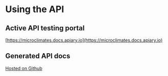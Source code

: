 # Using the API

## Active API testing portal

  [https://microclimates.docs.apiary.io](https://microclimates.docs.apiary.io)

## Generated API docs

  [Hosted on Github](https://htmlpreview.github.io/?https://raw.githubusercontent.com/microclimates/api-v2/blob/master/climate-control-api.html)
